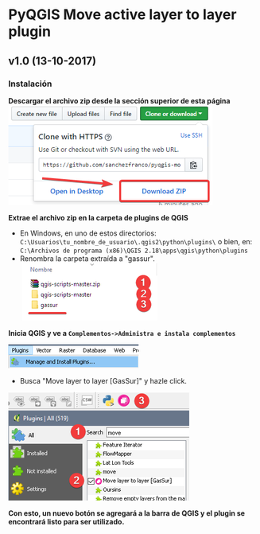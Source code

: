# PyQGIS Move active layer to layer plugin

## v1.0 (13-10-2017)

### Instalación

**Descargar el archivo zip desde la sección superior de esta página**  
![pyqgis plugin](tutorial/1.png)

**Extrae el archivo zip en la carpeta de plugins de QGIS**  
  * En Windows, en uno de estos directorios: 
    `C:\Usuarios\tu_nombre_de_usuario\.qgis2\python\plugins\` 
    o bien, en:  
    `C:\Archivos de programa (x86)\QGIS 2.18\apps\qgis\python\plugins`
  * Renombra la carpeta extraída a "gassur".  
![pyqgis plugin](tutorial/2.png)  

**Inicia QGIS y ve a `Complementos->Administra e instala complementos`** 

![pyqgis plugin](tutorial/3.png)  

  * Busca "Move layer to layer [GasSur]" y hazle click.  

![pyqgis plugin](tutorial/4.png)    

**Con esto, un nuevo botón se agregará a la barra de QGIS y el plugin se encontrará listo para ser utilizado.**  


